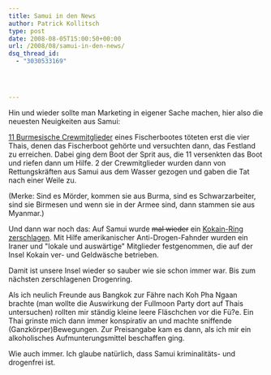 ```yaml
---
title: Samui in den News
author: Patrick Kollitsch
type: post
date: 2008-08-05T15:00:50+00:00
url: /2008/08/samui-in-den-news/
dsq_thread_id:
  - "3030533169"




---
```

Hin und wieder sollte man Marketing in eigener Sache machen, hier also die neuesten Neuigkeiten aus Samui:

[11 Burmesische Crewmitglieder][1] eines Fischerbootes töteten erst die vier Thais, denen das Fischerboot gehörte und versuchten dann, das Festland zu erreichen. Dabei ging dem Boot der Sprit aus, die 11 versenkten das Boot und riefen dann um Hilfe. 2 der Crewmitglieder wurden dann von Rettungskräften aus Samui aus dem Wasser gezogen und gaben die Tat nach einer Weile zu.

(Merke: Sind es Mörder, kommen sie aus Burma, sind es Schwarzarbeiter, sind sie Birmesen und wenn sie in der Armee sind, dann stammen sie aus Myanmar.)

Und dann war noch das: Auf Samui wurde <del>mal wieder</del> ein [Kokain-Ring zerschlagen][2]. Mit Hilfe amerikanischer Anti-Drogen-Fahnder wurden ein Iraner und "lokale und auswärtige" Mitglieder festgenommen, die auf der Insel Kokain ver- und Geldwäsche betrieben. 

Damit ist unsere Insel wieder so sauber wie sie schon immer war. Bis zum nächsten zerschlagenen Drogenring. 

Als ich neulich Freunde aus Bangkok zur Fähre nach Koh Pha Ngaan brachte (man wollte die Auswirkung der Fullmoon Party dort auf Thais untersuchen) rollten mir ständig kleine leere Fläschchen vor die Fü?e. Ein Thai grinste mich dann immer konspirativ an und machte sniffende (Ganzkörper)Bewegungen. Zur Preisangabe kam es dann, als ich mir ein alkoholisches Aufmunterungsmittel beschaffen ging. 

Wie auch immer. Ich glaube natürlich, dass Samui kriminalitäts- und drogenfrei ist.

 [1]: http://www.bangkokpost.com/270708_News/27Jul2008_news005.php
 [2]: http://www.nationmultimedia.com/2008/08/03/national/national_30079618.php